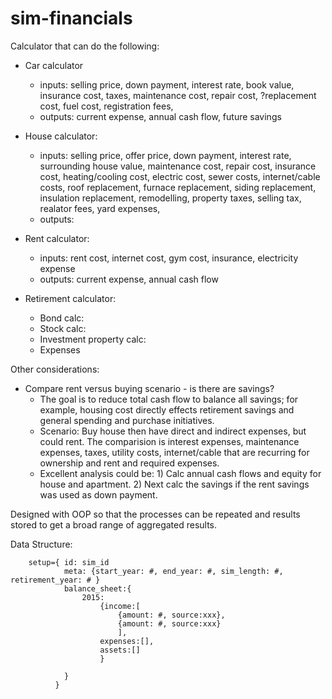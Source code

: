 # sim-financials

Calculator that can do the following:
* Car calculator 
    - inputs:  selling price, down payment, interest rate, book value, insurance cost, taxes, maintenance cost, repair cost, ?replacement cost, fuel cost, registration fees, 
    - outputs: current expense, annual cash flow, future savings
* House calculator:
    - inputs: selling price, offer price, down payment, interest rate, surrounding house value, maintenance cost, repair cost, insurance cost, heating/cooling cost, electric cost, sewer costs, internet/cable costs, roof replacement, furnace replacement, siding replacement, insulation replacement, remodelling, property taxes, selling tax, realator fees, yard expenses, 
    - outputs:

* Rent calculator:
    - inputs: rent cost, internet cost, gym cost, insurance, electricity expense
    - outputs:  current expense, annual cash flow

* Retirement calculator:
    - Bond calc:
    - Stock calc:
    - Investment property calc:
    - Expenses


Other considerations:
* Compare rent versus buying scenario - is there are savings?
    - The goal is to reduce total cash flow to balance all savings; for example, housing cost directly effects retirement savings and general spending and purchase initiatives.  
    - Scenario:  Buy house then have direct and indirect expenses, but could rent.  The comparision is interest expenses, maintenance expenses, taxes, utility costs, internet/cable that are recurring for ownership and rent and required expenses.  
    - Excellent analysis could be:  1) Calc annual cash flows and equity for house and apartment.  2) Next calc the savings if the rent savings was used as down payment.  

Designed with OOP so that the processes can be repeated and results stored to get a broad range of aggregated results.



Data Structure: 
```
    setup={ id: sim_id
            meta: {start_year: #, end_year: #, sim_length: #, retirement_year: # }
            balance_sheet:{
                2015: 
                    {income:[
                        {amount: #, source:xxx},
                        {amount: #, source:xxx}
                        ],
                    expenses:[],
                    assets:[]
                    }
                
            }
          }
```